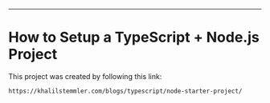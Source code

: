 ---
# How to Setup a TypeScript + Node.js Project

This project was created by following this link:
```
https://khalilstemmler.com/blogs/typescript/node-starter-project/
```